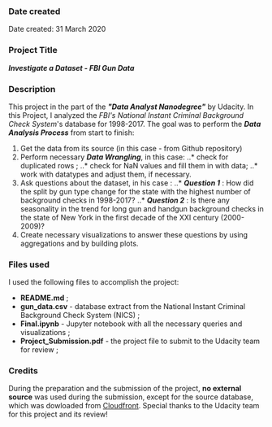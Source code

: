 ### Date created
Date created: 31 March 2020

### Project Title
***Investigate a Dataset - FBI Gun Data***

### Description
This project in the part of the ***"Data Analyst Nanodegree"*** by Udacity. In this Project, I analyzed the _FBI's National Instant Criminal Background Check System_'s database for 1998-2017.
The goal was to perform the ***Data Analysis Process*** from start to finish:
1. Get the data from its source (in this case - from Github repository)
2. Perform necessary ***Data Wrangling***, in this case:
..* check for duplicated rows ;
..* check for NaN values and fill them in with data;
..* work with datatypes and adjust them, if necessary.
3. Ask questions about the dataset, in his case :
..* ***Question 1*** : How did the split by gun type change for the state with the highest number of background checks in 1998-2017?
..* ***Question 2*** : Is there any seasonality in the trend for long gun and handgun background checks in the state of New York in the first decade of the XXI century (2000-2009)?
4. Create necessary visualizations to answer these questions by using aggregations and by building plots.

### Files used
I used the following files to accomplish the project:
* **README.md** ;
* **gun_data.csv** - database extract from the National Instant Criminal Background Check System (NICS) ;
* **Final.ipynb** - Jupyter notebook with all the necessary queries and visualizations ;
* **Project_Submission.pdf** - the project file to submit to the Udacity team for review ;

### Credits
During the preparation and the submission of the project, **no external source** was used during the submission, except for the source database, which was dowloaded from [Cloudfront](https://d17h27t6h515a5.cloudfront.net/topher/2017/November/5a0a5623_ncis-and-census-data/ncis-and-census-data.zip).
Special thanks to the Udacity team for this project and its review!

